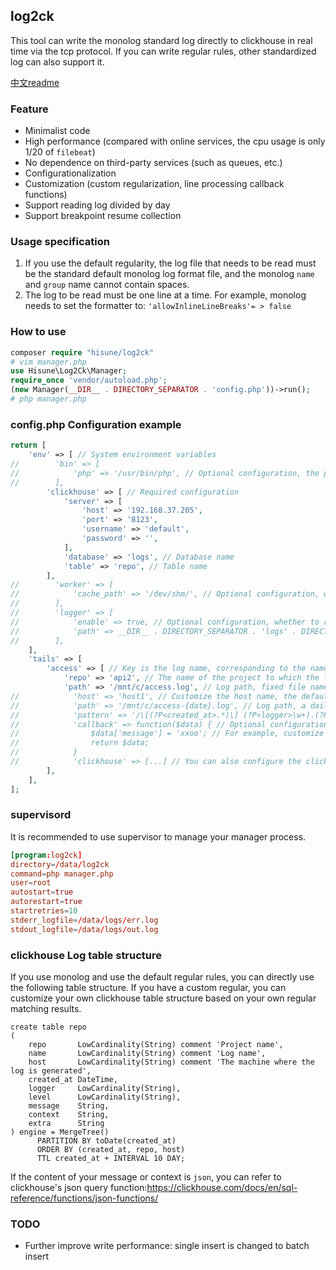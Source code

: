 ## log2ck
This tool can write the monolog standard log directly to clickhouse in real time via the tcp protocol. If you can write regular rules, other standardized log can also support it.

[中文readme](https://github.com/hisune/log2ck/blob/main/readme.zh.md)

### Feature
- Minimalist code
- High performance (compared with online services, the cpu usage is only 1/20 of `filebeat`)
- No dependence on third-party services (such as queues, etc.)
- Configurationalization
- Customization (custom regularization, line processing callback functions)
- Support reading log divided by day
- Support breakpoint resume collection

### Usage specification
1. If you use the default regularity, the log file that needs to be read must be the standard default monolog log format file, and the monolog `name` and `group` name cannot contain spaces.
2. The log to be read must be one line at a time. For example, monolog needs to set the formatter to: `'allowInlineLineBreaks'= > false`

### How to use
```php
composer require "hisune/log2ck"
# vim manager.php
use Hisune\Log2Ck\Manager;
require_once 'vendor/autoload.php';
(new Manager(__DIR__ . DIRECTORY_SEPARATOR . 'config.php'))->run();
# php manager.php
```

### config.php Configuration example
```php
return [
    'env' => [ // System environment variables
//        'bin' => [
//            'php' => '/usr/bin/php', // Optional configuration, the path to which the php bin file belongs
//        ],
        'clickhouse' => [ // Required configuration
            'server' => [
                'host' => '192.168.37.205',
                'port' => '8123',
                'username' => 'default',
                'password' => '',
            ],
            'database' => 'logs', // Database name
            'table' => 'repo', // Table name
        ],
//        'worker' => [
//            'cache_path' => '/dev/shm/', // Optional configuration, worker cache directory
//        ],
//        'logger' => [
//            'enable' => true, // Optional configuration, whether to record logs
//            'path' => __DIR__ . DIRECTORY_SEPARATOR . 'logs' . DIRECTORY_SEPARATOR, // Specify the directory where the logs are logged, optional configuration, and need to end with /
//        ],
    ],
    'tails' => [
        'access' => [ // Key is the log name, corresponding to the name field of clickhouse
            'repo' => 'api2', // The name of the project to which the log belongs
            'path' => '/mnt/c/access.log', // Log path, fixed file name log
//            'host' => 'host1', // Customize the host name, the default is the server host name if it is not set, which corresponds to the host field of clickhouse
//            'path' => '/mnt/c/access-{date}.log', // Log path, a daily log with a file name, currently only one macro variable {date} is supported. For example, the date format: 2022-02-22
//            'pattern' => '/\[(?P<created_at>.*)\] (?P<logger>\w+).(?P<level>\w+): (?P<message>.*[^ ]+) (?P<context>[^ ]+) (?P<extra>[^ ]+)/', // Optional configuration, if regular processing is not required, set to false
//            'callback' => function($data) { // Optional configuration, this line of data is processed according to a custom callback method, and the content of the method can implement any logic for cleaning this stream by itself.
//                $data['message'] = 'xxoo'; // For example, customize the processing of this data
//                return $data;
//            }
//            'clickhouse' => [...] // You can also configure the clickhouse connection information for individual projects, and the configuration content is the same as the clickhouse array of env.
        ],
    ],
];
```

### supervisord
It is recommended to use supervisor to manage your manager process.
```conf
[program:log2ck]
directory=/data/log2ck
command=php manager.php
user=root
autostart=true
autorestart=true
startretries=10
stderr_logfile=/data/logs/err.log
stdout_logfile=/data/logs/out.log
```

### clickhouse Log table structure
If you use monolog and use the default regular rules, you can directly use the following table structure. If you have a custom regular, you can customize your own clickhouse table structure based on your own regular matching results.
```clickhouse
create table repo
(
    repo       LowCardinality(String) comment 'Project name',
    name       LowCardinality(String) comment 'Log name',
    host       LowCardinality(String) comment 'The machine where the log is generated',
    created_at DateTime,
    logger     LowCardinality(String),
    level      LowCardinality(String),
    message    String,
    context    String,
    extra      String
) engine = MergeTree()
      PARTITION BY toDate(created_at)
      ORDER BY (created_at, repo, host)
      TTL created_at + INTERVAL 10 DAY;
```
If the content of your message or context is `json`, you can refer to clickhouse's json query function:https://clickhouse.com/docs/en/sql-reference/functions/json-functions/

### TODO
- Further improve write performance: single insert is changed to batch insert
